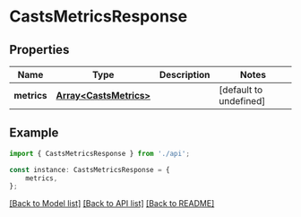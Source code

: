 # CastsMetricsResponse


## Properties

Name | Type | Description | Notes
------------ | ------------- | ------------- | -------------
**metrics** | [**Array&lt;CastsMetrics&gt;**](CastsMetrics.md) |  | [default to undefined]

## Example

```typescript
import { CastsMetricsResponse } from './api';

const instance: CastsMetricsResponse = {
    metrics,
};
```

[[Back to Model list]](../README.md#documentation-for-models) [[Back to API list]](../README.md#documentation-for-api-endpoints) [[Back to README]](../README.md)
